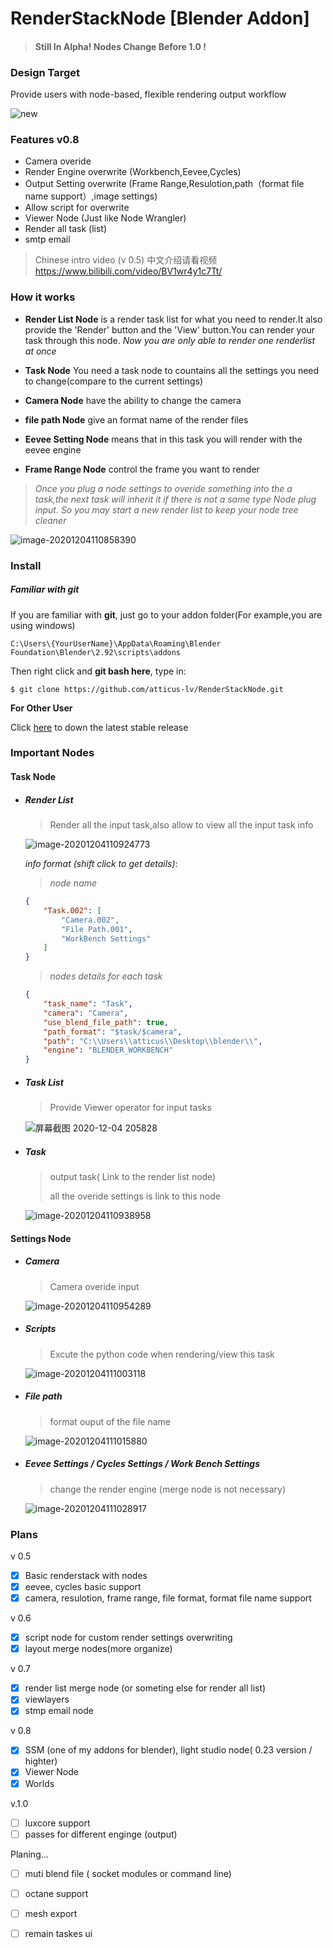 

# RenderStackNode [Blender Addon]

> #### Still In Alpha! Nodes Change Before 1.0 !

### **Design Target**

Provide users with node-based, flexible rendering output workflow

![new](img/new.gif)



### Features v0.8

+ Camera overide
+ Render Engine overwrite (Workbench,Eevee,Cycles)
+ Output Setting overwrite (Frame Range,Resulotion,path（format file name support）,image settings)
+ Allow script for overwrite 
+ Viewer Node (Just like Node Wrangler)
+ Render all task (list)
+ smtp email 

> Chinese intro video (v 0.5) 中文介绍请看视频 https://www.bilibili.com/video/BV1wr4y1c7Tt/



### How it works

 + **Render List Node** is a render task list for what you need to render.It also  provide the 'Render' button and the 'View' button.You can render your task through this node. *Now you are only able to render one renderlist at once*

 + **Task Node** You need a task node to countains all the settings you need to change(compare to the current settings)
 + **Camera Node** have the ability to change the camera
 + **file path Node** give an format name of the render files
 + **Eevee Setting Node** means that in this task you will render with the eevee engine
 + **Frame Range Node** control the frame you want to render

> *Once you plug a node settings to overide something into the a task,the next task will inherit it if there is not a same type Node plug input. So you may start a new render list to keep your node tree cleaner*

![image-20201204110858390](./img/image-20201204110858390.png)



### Install

##### Familiar with **git**

If you are familiar with **git**, just go to your addon folder(For example,you are using windows)

`C:\Users\{YourUserName}\AppData\Roaming\Blender Foundation\Blender\2.92\scripts\addons`

Then right click and **git bash here**, type in:

`$ git clone https://github.com/atticus-lv/RenderStackNode.git`

**For Other User**

Click [here](https://github.com/atticus-lv/RenderStackNode/releases/tag/alpha) to down the latest stable release



### Important Nodes

#### Task Node

+ ##### Render List 

	> Render all the input task,also allow to view all the input task info
	
	![image-20201204110924773](./img/image-20201204110924773.png)
	
	*info format (shift click to get details)*:
	
	> *node name*
	
	```json
	{
	    "Task.002": [
	        "Camera.002",
	        "File Path.001",
	        "WorkBench Settings"
	    ]
	}
	```
	> *nodes details for each task*
	
	```json
	{
	    "task_name": "Task",
	    "camera": "Camera",
	    "use_blend_file_path": true,
	    "path_format": "$task/$camera",
	    "path": "C:\\Users\\atticus\\Desktop\\blender\\",
	    "engine": "BLENDER_WORKBENCH"
	}
	```
	
	
	
+ ##### Task List

    > Provide Viewer operator for input tasks

    ![屏幕截图 2020-12-04 205828](img/%E5%B1%8F%E5%B9%95%E6%88%AA%E5%9B%BE%202020-12-04%20205828.png)

+ ##### Task

    > output task( Link to the render list node)
    >
    > all the overide settings is link to this node 

    ![image-20201204110938958](./img/image-20201204110938958.png)

#### Settings Node

+ ##### Camera 

	> Camera overide input
	
	![image-20201204110954289](./img/image-20201204110954289.png)
	
+ ##### Scripts

    > Excute the python code when rendering/view this task

    ![image-20201204111003118](./img/image-20201204111003118.png)

+ ##### File path

    > format ouput of the file name 
    
    ![image-20201204111015880](./img/image-20201204111015880.png)
    
+ ##### Eevee Settings / Cycles Settings / Work Bench Settings

    >  change the render engine (merge node is not necessary)
    
    ![image-20201204111028917](./img/image-20201204111028917.png)
    
    

### Plans

v 0.5

+ [x]  Basic renderstack with nodes 
+ [x]  eevee, cycles basic support 
+ [x]  camera, resulotion, frame range, file format, format file name support

v 0.6

+ [x]  script node for custom render settings overwriting
+ [x]  layout merge nodes(more organize)

v 0.7
+ [x]  render list merge node (or someting else for render all list)
+ [x]  viewlayers 
+ [x]  stmp email node 

v 0.8
+ [x] SSM (one of my addons for blender), light studio node( 0.23 version / highter)
+ [x] Viewer Node
+ [x] Worlds

v.1.0
+ [ ]  luxcore support
+ [ ]  passes for different enginge (output)

Planing... 

+ [ ] muti blend file ( socket modules or command line)
+ [ ] octane support
+ [ ] mesh export
+ [ ] remain taskes ui 



